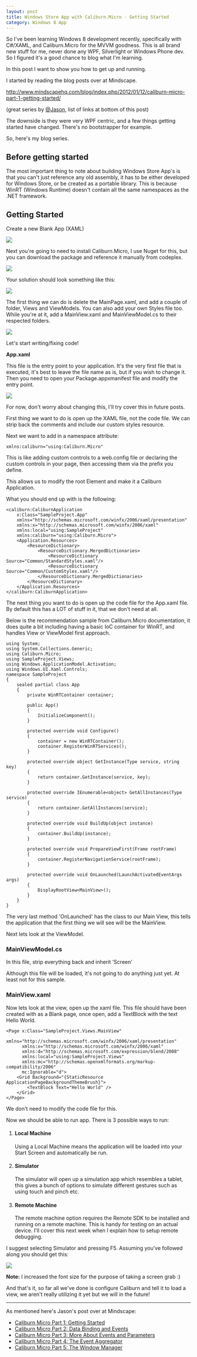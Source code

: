 ```yaml
---
layout: post
title: Windows Store App with Caliburn.Micro - Getting Started
category: Windows 8 App
---
```


So I've been learning Windows 8 development recently, specifically with C#/XAML, and Caliburn.Micro for the MVVM goodness. This is all brand new stuff for me, never done any WPF, Silverlight or Windows Phone dev. So I figured it's a good chance to blog what I'm learning.

In this post I want to show you how to get up and running.

I started by reading the blog posts over at Mindscape.

<a href="http://www.mindscapehq.com/blog/index.php/2012/01/12/caliburn-micro-part-1-getting-started/">http://www.mindscapehq.com/blog/index.php/2012/01/12/caliburn-micro-part-1-getting-started/</a>

(great series by <a href="https://twitter.com/QuantumNgtmare">@Jason</a>, list of links at bottom of this post)

The downside is they were very WPF centric, and a few things getting started have changed. There's no bootstrapper for example.

So, here's my blog series.

<!--excerpt-->

## Before getting started ##

The most important thing to note about building Windows Store App's is that you can't just reference any old assembly, it has to be either developed for Windows Store, or be created as a portable library. This is because WinRT (Windows Runtime) doesn't contain all the same namespaces as the .NET framework.

## Getting Started ##

Create a new Blank App (XAML)

<img src="/images/windows-store-start-1.png" />

Next you're going to need to install Caliburn.Micro, I use Nuget for this, but you can download the package and reference it manually from codeplex.

<img src="/images/windows-store-start-2.png" />

Your solution should look something like this:

<img src="/images/windows-store-start-3.png" />

The first thing we can do is delete the MainPage.xaml, and add a couple of folder, Views and ViewModels. You can also add your own Styles file too. While you're at it, add a MainView.xaml and MainViewModel.cs to their respected folders.

<img src="/images/windows-store-start-4.png" />

Let's start writing/fixing code!

**App.xaml**

This file is the entry point to your application. It's the very first file that is executed, it's best to leave the file name as is, but if you wish to change it. Then you need to open your Package.appxmanifest file and modify the entry point.

<img src="/images/windows-store-start-5.png" />

For now, don't worry about changing this, I'll try cover this in future posts.

First thing we want to do is open up the XAML file, not the code file. We can strip back the comments and include our custom styles resource.

Next we want to add in a namespace attribute:

    xmlns:caliburn="using:Caliburn.Micro"

This is like adding custom controls to a web.config file or declaring the custom controls in your page, then accessing them via the prefix you define.

This allows us to modify the root Element and make it a Caliburn Application.

What you should end up with is the following:

    <caliburn:CaliburnApplication
        x:Class="SampleProject.App"
        xmlns="http://schemas.microsoft.com/winfx/2006/xaml/presentation"
        xmlns:x="http://schemas.microsoft.com/winfx/2006/xaml"
        xmlns:local="using:SampleProject"
        xmlns:caliburn="using:Caliburn.Micro">
        <Application.Resources>
            <ResourceDictionary>
                <ResourceDictionary.MergedDictionaries>
                    <ResourceDictionary Source="Common/StandardStyles.xaml"/>
                    <ResourceDictionary Source="Common/CustomStyles.xaml"/>
                </ResourceDictionary.MergedDictionaries>
            </ResourceDictionary>
        </Application.Resources>
    </caliburn:CaliburnApplication>

The next thing you want to do is open up the code file for the App.xaml file. By default this has a LOT of stuff in it, that we don't need at all.

Below is the recommendation sample from Caliburn.Micro documentation, it does quite a bit including having a basic IoC container for WinRT, and handles View or ViewModel first approach.

    using System;
    using System.Collections.Generic;
    using Caliburn.Micro;
    using SampleProject.Views;
    using Windows.ApplicationModel.Activation;
    using Windows.UI.Xaml.Controls;
    namespace SampleProject
    {
        sealed partial class App
        {
            private WinRTContainer container;

            public App()
            {
                InitializeComponent();
            }

            protected override void Configure()
            {
                container = new WinRTContainer();
                container.RegisterWinRTServices();
            }

            protected override object GetInstance(Type service, string key)
            {
                return container.GetInstance(service, key);
            }

            protected override IEnumerable<object> GetAllInstances(Type service)
            {
                return container.GetAllInstances(service);
            }

            protected override void BuildUp(object instance)
            {
                container.BuildUp(instance);
            }

            protected override void PrepareViewFirst(Frame rootFrame)
            {
                container.RegisterNavigationService(rootFrame);
            }

            protected override void OnLaunched(LaunchActivatedEventArgs args)
            {
                DisplayRootView<MainView>();
            }
        }
    }

The very last method 'OnLaunched' has the class to our Main View, this tells the application that the first thing we will see will be the MainView.

Next lets look at the ViewModel.

### MainViewModel.cs ###

In this file, strip everything back and inherit 'Screen'

Although this file will be loaded, it's not going to do anything just yet. At least not for this sample.

### MainView.xaml ###

Now lets look at the view, open up the xaml file. This file should have been created with as a Blank page, once open, add a TextBlock with the text Hello World.

    <Page x:Class="SampleProject.Views.MainView"
          xmlns="http://schemas.microsoft.com/winfx/2006/xaml/presentation"
          xmlns:x="http://schemas.microsoft.com/winfx/2006/xaml"
          xmlns:d="http://schemas.microsoft.com/expression/blend/2008"
          xmlns:local="using:SampleProject.Views"
          xmlns:mc="http://schemas.openxmlformats.org/markup-compatibility/2006"
          mc:Ignorable="d">
        <Grid Background="{StaticResource ApplicationPageBackgroundThemeBrush}">
            <TextBlock Text="Hello World" />
        </Grid>
    </Page>

We don't need to modify the code file for this.

Now we should be able to run app. There is 3 possible ways to run:

1. #### Local Machine ####
   Using a Local Machine means the application will be loaded into your Start Screen and automatically be run.

2. #### Simulator ####
   The simulator will open up a simulation app which resembles a tablet, this gives a bunch of options to simulate different gestures such as using touch and pinch etc.

3. #### Remote Machine ####
   The remote machine option requires the Remote SDK to be installed and running on a remote machine. This is handy for testing on an actual device. I'll cover this next week when I explain how to setup remote debugging.

I suggest selecting Simulator and pressing F5. Assuming you've followed along you should get this:

<img src="/images/windows-store-start-6.png" />

<span class="note"><strong>Note:</strong> I increased the font size for the purpose of taking a screen grab :)</span>

And that's it, so far all we've done is configure Caliburn and tell it to load a view, we aren't really utilizing it yet but we will in the future!

****

As mentioned here's Jason's post over at Mindscape:

* <a href="http://www.mindscapehq.com/blog/index.php/2012/01/12/caliburn-micro-part-1-getting-started/">Caliburn Micro Part 1: Getting Started</a>
* <a href="http://www.mindscapehq.com/blog/index.php/2012/01/16/caliburn-micro-part-2-data-binding-and-events/">Caliburn Micro Part 2: Data Binding and Events</a>
* <a href="http://www.mindscapehq.com/blog/index.php/2012/01/24/caliburn-micro-part-3-more-about-events-and-parameters/">Caliburn Micro Part 3: More About Events and Parameters</a>
* <a href="http://www.mindscapehq.com/blog/index.php/2012/02/01/caliburn-micro-part-4-the-event-aggregator/">Caliburn Micro Part 4: The Event Aggregator</a>
* <a href="http://www.mindscapehq.com/blog/index.php/2012/03/13/caliburn-micro-part-5-the-window-manager/">Caliburn Micro Part 5: The Window Manager</a>
